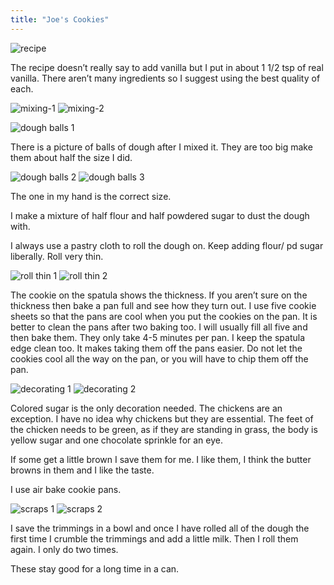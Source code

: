 ```yaml
---
title: "Joe's Cookies"
---
```


![recipe](images/recipe.jpeg)

The recipe doesn’t really say
to add vanilla but I put in about 1 1/2 tsp of real vanilla. There aren’t many ingredients so I suggest using the best quality of each.

![mixing-1](images/mixing-ingredients-1.jpeg)
![mixing-2](images/mixing-ingredients-2.jpeg)

![dough balls 1](images/dough-balls-1.jpeg)

There is a picture of balls of dough after I mixed it. They are too big make them about half the size I did. 

![dough balls 2](images/dough-balls-2.jpeg)
![dough balls 3](images/dough-balls-3.jpeg)

The one in my hand is the correct size. 

I make a mixture of half flour and half powdered sugar to dust the dough with. 

I always use a pastry cloth to roll the dough on. Keep adding flour/ pd sugar liberally. Roll very thin. 

![roll thin 1](images/roll-thin-1.jpeg)
![roll thin 2](images/roll-thin-2.jpeg)

The cookie on the spatula shows the thickness. If you aren’t sure on the thickness then bake a pan full and see how they turn out. I use five cookie sheets so that the pans are cool when you put the cookies on the pan. It is better to clean the pans after two baking too. I will usually fill all five and then bake them. They only take 4-5 minutes per pan. I keep the spatula edge clean too. It makes taking them off the pans easier. Do not let the cookies cool all the way on the pan, or you will have to chip them off the pan.

![decorating 1](images/decorating-1.jpeg)
![decorating 2](images/decorating-2.jpeg)

Colored sugar is the only decoration needed. The chickens are an exception. I have no idea why chickens but they are essential. The feet of the chicken needs to be green, as if they are standing in grass, the body is yellow sugar and one chocolate sprinkle for an eye.

If some get a little brown I save them for me. I like them, I think the butter browns in them and I like the taste.

I use air bake cookie pans.

![scraps 1](images/scraps-1.jpeg)
![scraps 2](images/scraps-2.jpeg)

I save the trimmings in a bowl and once I have rolled all of the dough the first time I crumble the trimmings and add a little milk. Then I roll them again. I only do two times.

These stay good for a long time in a can. 